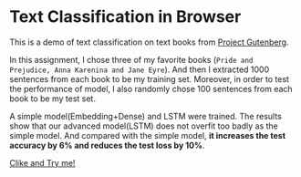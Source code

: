 # Text Classification in Browser

This is a demo of text classification on text books from [Project Gutenberg](https://www.gutenberg.org/). 

In this assignment, I chose three of my favorite books (`Pride and Prejudice, Anna Karenina and Jane Eyre`). And then I extracted 1000 sentences from each book to be my training set. Moreover, in order to test the performance of model, I also randomly chose 100 sentences from each book to be my test set. 

A simple model(Embedding+Dense) and LSTM were trained. The results show that our advanced model(LSTM) does not overfit too badly as the simple model. And compared with the simple model, **it increases the test accuracy by 6% and reduces the test loss by 10%**. 

[Clike and Try me!](https://hongyu-li.github.io/hw4/)
